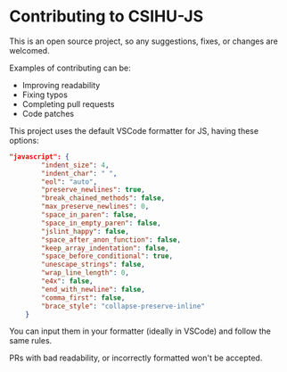 # Contributing to CSIHU-JS

This is an open source project, so any suggestions, fixes, or changes are welcomed.

Examples of contributing can be:

- Improving readability
- Fixing typos
- Completing pull requests
- Code patches

This project uses the default VSCode formatter for JS, having these options:

```json
"javascript": {
        "indent_size": 4,
        "indent_char": " ",
        "eol": "auto",
        "preserve_newlines": true,
        "break_chained_methods": false,
        "max_preserve_newlines": 0,
        "space_in_paren": false,
        "space_in_empty_paren": false,
        "jslint_happy": false,
        "space_after_anon_function": false,
        "keep_array_indentation": false,
        "space_before_conditional": true,
        "unescape_strings": false,
        "wrap_line_length": 0,
        "e4x": false,
        "end_with_newline": false,
        "comma_first": false,
        "brace_style": "collapse-preserve-inline"
    }
```

You can input them in your formatter (ideally in VSCode) and follow the same rules.

PRs with bad readability, or incorrectly formatted won't be accepted.
